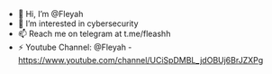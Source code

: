 - 👋 Hi, I’m @Fleyah
- 👀 I’m interested in cybersecurity
- 📫 Reach me on telegram at t.me/fleashh
- ⚡ Youtube Channel: @Fleyah - https://www.youtube.com/channel/UCiSpDMBL_jdOBUj6BrJZXPg

<!---
Fleyah/Fleyah is a ✨ special ✨ repository because its `README.md` (this file) appears on your GitHub profile.
You can click the Preview link to take a look at your changes.
--->
